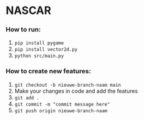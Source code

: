 # NASCAR
### How to run:
1. `pip install pygame`
1. `pip install vector2d.py`
1. `python src/main.py`

### How to create new features:
1. `git checkout -b nieuwe-branch-naam main`
1. Make your changes in code and add the features
1. `git add .`
2. `git commit -m "commit message here"`
3. `git push origin nieuwe-branch-naam`